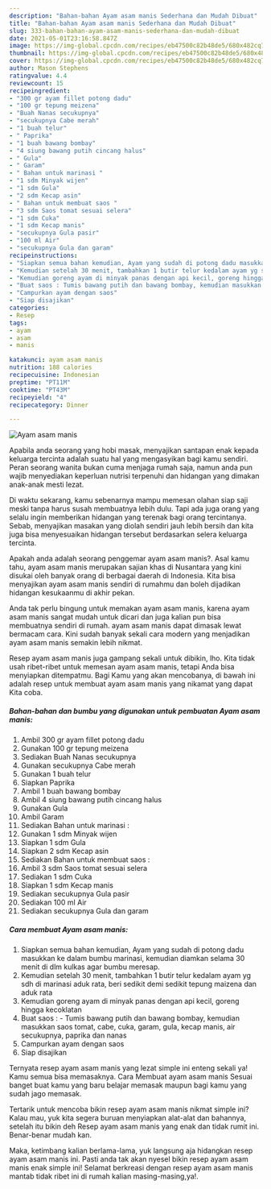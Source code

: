 ```yaml
---
description: "Bahan-bahan Ayam asam manis Sederhana dan Mudah Dibuat"
title: "Bahan-bahan Ayam asam manis Sederhana dan Mudah Dibuat"
slug: 333-bahan-bahan-ayam-asam-manis-sederhana-dan-mudah-dibuat
date: 2021-05-01T23:16:58.847Z
image: https://img-global.cpcdn.com/recipes/eb47500c82b48de5/680x482cq70/ayam-asam-manis-foto-resep-utama.jpg
thumbnail: https://img-global.cpcdn.com/recipes/eb47500c82b48de5/680x482cq70/ayam-asam-manis-foto-resep-utama.jpg
cover: https://img-global.cpcdn.com/recipes/eb47500c82b48de5/680x482cq70/ayam-asam-manis-foto-resep-utama.jpg
author: Mason Stephens
ratingvalue: 4.4
reviewcount: 15
recipeingredient:
- "300 gr ayam fillet potong dadu"
- "100 gr tepung meizena"
- "Buah Nanas secukupnya"
- "secukupnya Cabe merah"
- "1 buah telur"
- " Paprika"
- "1 buah bawang bombay"
- "4 siung bawang putih cincang halus"
- " Gula"
- " Garam"
- " Bahan untuk marinasi "
- "1 sdm Minyak wijen"
- "1 sdm Gula"
- "2 sdm Kecap asin"
- " Bahan untuk membuat saos "
- "3 sdm Saos tomat sesuai selera"
- "1 sdm Cuka"
- "1 sdm Kecap manis"
- "secukupnya Gula pasir"
- "100 ml Air"
- "secukupnya Gula dan garam"
recipeinstructions:
- "Siapkan semua bahan kemudian, Ayam yang sudah di potong dadu masukkan ke dalam bumbu marinasi, kemudian diamkan selama 30 menit di dlm kulkas agar bumbu meresap."
- "Kemudian setelah 30 menit, tambahkan 1 butir telur kedalam ayam yg sdh di marinasi aduk rata, beri sedikit demi sedikit tepung maizena dan aduk rata"
- "Kemudian goreng ayam di minyak panas dengan api kecil, goreng hingga kecoklatan"
- "Buat saos : Tumis bawang putih dan bawang bombay, kemudian masukkan saos tomat, cabe, cuka, garam, gula, kecap manis, air secukupnya, paprika dan nanas"
- "Campurkan ayam dengan saos"
- "Siap disajikan"
categories:
- Resep
tags:
- ayam
- asam
- manis

katakunci: ayam asam manis 
nutrition: 188 calories
recipecuisine: Indonesian
preptime: "PT11M"
cooktime: "PT43M"
recipeyield: "4"
recipecategory: Dinner

---
```



![Ayam asam manis](https://img-global.cpcdn.com/recipes/eb47500c82b48de5/680x482cq70/ayam-asam-manis-foto-resep-utama.jpg)

Apabila anda seorang yang hobi masak, menyajikan santapan enak kepada keluarga tercinta adalah suatu hal yang mengasyikan bagi kamu sendiri. Peran seorang  wanita bukan cuma menjaga rumah saja, namun anda pun wajib menyediakan keperluan nutrisi terpenuhi dan hidangan yang dimakan anak-anak mesti lezat.

Di waktu  sekarang, kamu sebenarnya mampu memesan olahan siap saji meski tanpa harus susah membuatnya lebih dulu. Tapi ada juga orang yang selalu ingin memberikan hidangan yang terenak bagi orang tercintanya. Sebab, menyajikan masakan yang diolah sendiri jauh lebih bersih dan kita juga bisa menyesuaikan hidangan tersebut berdasarkan selera keluarga tercinta. 



Apakah anda adalah seorang penggemar ayam asam manis?. Asal kamu tahu, ayam asam manis merupakan sajian khas di Nusantara yang kini disukai oleh banyak orang di berbagai daerah di Indonesia. Kita bisa menyajikan ayam asam manis sendiri di rumahmu dan boleh dijadikan hidangan kesukaanmu di akhir pekan.

Anda tak perlu bingung untuk memakan ayam asam manis, karena ayam asam manis sangat mudah untuk dicari dan juga kalian pun bisa membuatnya sendiri di rumah. ayam asam manis dapat dimasak lewat bermacam cara. Kini sudah banyak sekali cara modern yang menjadikan ayam asam manis semakin lebih nikmat.

Resep ayam asam manis juga gampang sekali untuk dibikin, lho. Kita tidak usah ribet-ribet untuk memesan ayam asam manis, tetapi Anda bisa menyiapkan ditempatmu. Bagi Kamu yang akan mencobanya, di bawah ini adalah resep untuk membuat ayam asam manis yang nikamat yang dapat Kita coba.

<!--inarticleads1-->

##### Bahan-bahan dan bumbu yang digunakan untuk pembuatan Ayam asam manis:

1. Ambil 300 gr ayam fillet potong dadu
1. Gunakan 100 gr tepung meizena
1. Sediakan Buah Nanas secukupnya
1. Gunakan secukupnya Cabe merah
1. Gunakan 1 buah telur
1. Siapkan  Paprika
1. Ambil 1 buah bawang bombay
1. Ambil 4 siung bawang putih cincang halus
1. Gunakan  Gula
1. Ambil  Garam
1. Sediakan  Bahan untuk marinasi :
1. Gunakan 1 sdm Minyak wijen
1. Siapkan 1 sdm Gula
1. Siapkan 2 sdm Kecap asin
1. Sediakan  Bahan untuk membuat saos :
1. Ambil 3 sdm Saos tomat sesuai selera
1. Sediakan 1 sdm Cuka
1. Siapkan 1 sdm Kecap manis
1. Sediakan secukupnya Gula pasir
1. Sediakan 100 ml Air
1. Sediakan secukupnya Gula dan garam




<!--inarticleads2-->

##### Cara membuat Ayam asam manis:

1. Siapkan semua bahan kemudian, Ayam yang sudah di potong dadu masukkan ke dalam bumbu marinasi, kemudian diamkan selama 30 menit di dlm kulkas agar bumbu meresap.
1. Kemudian setelah 30 menit, tambahkan 1 butir telur kedalam ayam yg sdh di marinasi aduk rata, beri sedikit demi sedikit tepung maizena dan aduk rata
1. Kemudian goreng ayam di minyak panas dengan api kecil, goreng hingga kecoklatan
1. Buat saos : - Tumis bawang putih dan bawang bombay, kemudian masukkan saos tomat, cabe, cuka, garam, gula, kecap manis, air secukupnya, paprika dan nanas
1. Campurkan ayam dengan saos
1. Siap disajikan




Ternyata resep ayam asam manis yang lezat simple ini enteng sekali ya! Kamu semua bisa memasaknya. Cara Membuat ayam asam manis Sesuai banget buat kamu yang baru belajar memasak maupun bagi kamu yang sudah jago memasak.

Tertarik untuk mencoba bikin resep ayam asam manis nikmat simple ini? Kalau mau, yuk kita segera buruan menyiapkan alat-alat dan bahannya, setelah itu bikin deh Resep ayam asam manis yang enak dan tidak rumit ini. Benar-benar mudah kan. 

Maka, ketimbang kalian berlama-lama, yuk langsung aja hidangkan resep ayam asam manis ini. Pasti anda tak akan nyesel bikin resep ayam asam manis enak simple ini! Selamat berkreasi dengan resep ayam asam manis mantab tidak ribet ini di rumah kalian masing-masing,ya!.


